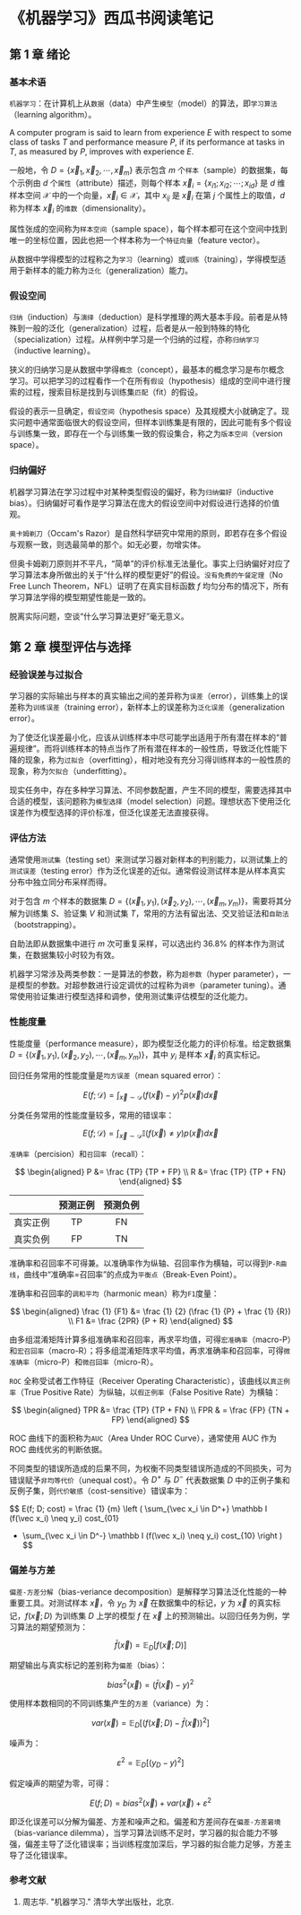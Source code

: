 # 《机器学习》西瓜书阅读笔记

## 第 1 章 绪论

### 基本术语

`机器学习`：在计算机上从`数据`（data）中产生`模型`（model）的算法，即`学习算法`（learning algorithm）。

A computer program is said to learn from experience $E$ with respect to some class of tasks $T$ and performance measure $P$, if its performance at tasks in $T$, as measured by $P$, improves with experience $E$.

一般地，令 $D = \left \{ \vec {x}_1, \vec {x}_2, \cdots, \vec {x}_m \right \}$ 表示包含 $m$ 个`样本`（sample）的数据集，每个示例由 $d$ 个`属性`（attribute）描述，则每个样本 $\vec x_i = \left \{x_{i1}; x_{i2}; \cdots; x_{id} \right \}$ 是 $d$ 维样本空间 $\mathcal{X}$ 中的一个向量，$\vec x_i \in \mathcal{X}$，其中 $x_{ij}$ 是 $\vec x_i$ 在第 $j$ 个属性上的取值，$d$ 称为样本 $\vec x_i$ 的`维数`（dimensionality）。

属性张成的空间称为`样本空间`（sample space），每个样本都可在这个空间中找到唯一的坐标位置，因此也把一个样本称为一个`特征向量`（feature vector）。

从数据中学得模型的过程称之为`学习`（learning）或`训练`（training），学得模型适用于新样本的能力称为`泛化`（generalization）能力。

### 假设空间

`归纳`（induction）与`演绎`（deduction）是科学推理的两大基本手段。前者是从特殊到一般的泛化（generalization）过程，后者是从一般到特殊的特化（specialization）过程。从样例中学习是一个归纳的过程，亦称`归纳学习`（inductive learning）。

狭义的归纳学习是从数据中学得`概念`（concept），最基本的概念学习是布尔概念学习。可以把学习的过程看作一个在所有`假设`（hypothesis）组成的空间中进行搜索的过程，搜索目标是找到与训练集`匹配`（fit）的假设。

假设的表示一旦确定，`假设空间`（hypothesis space）及其规模大小就确定了。现实问题中通常面临很大的假设空间，但样本训练集是有限的，因此可能有多个假设与训练集一致，即存在一个与训练集一致的假设集合，称之为`版本空间`（version space）。

### 归纳偏好

机器学习算法在学习过程中对某种类型假设的偏好，称为`归纳偏好`（inductive bias）。归纳偏好可看作是学习算法在庞大的假设空间中对假设进行选择的价值观。

`奥卡姆剃刀`（Occam's Razor）是自然科学研究中常用的原则，即若存在多个假设与观察一致，则选最简单的那个。如无必要，勿增实体。

但奥卡姆剃刀原则并不平凡，“简单”的评价标准无法量化。事实上归纳偏好对应了学习算法本身所做出的关于“什么样的模型更好”的假设。`没有免费的午餐定理`（No Free Lunch Theorem，NFL）证明了在真实目标函数 $f$ 均匀分布的情况下，所有学习算法学得的模型期望性能是一致的。

脱离实际问题，空谈“什么学习算法更好”毫无意义。

## 第 2 章 模型评估与选择

### 经验误差与过拟合

学习器的实际输出与样本的真实输出之间的差异称为`误差`（error），训练集上的误差称为`训练误差`（training error），新样本上的误差称为`泛化误差`（generalization error）。

为了使泛化误差最小化，应该从训练样本中尽可能学出适用于所有潜在样本的“普遍规律”。而将训练样本的特点当作了所有潜在样本的一般性质，导致泛化性能下降的现象，称为`过拟合`（overfitting），相对地没有充分习得训练样本的一般性质的现象，称为`欠拟合`（underfitting）。

现实任务中，存在多种学习算法、不同参数配置，产生不同的模型，需要选择其中合适的模型，该问题称为`模型选择`（model selection）问题。理想状态下使用泛化误差作为模型选择的评价标准，但泛化误差无法直接获得。

### 评估方法

通常使用`测试集`（testing set）来测试学习器对新样本的判别能力，以测试集上的`测试误差`（testing error）作为泛化误差的近似。通常假设测试样本是从样本真实分布中独立同分布采样而得。

对于包含 $m$ 个样本的数据集 $D = \left \{ (\vec x_1, y_1), (\vec x_2, y_2), \cdots, (\vec x_m, y_m) \right \}$，需要将其分解为训练集 $S$、验证集 $V$ 和测试集 $T$，常用的方法有留出法、交叉验证法和`自助法`（bootstrapping）。

自助法即从数据集中进行 $m$ 次可重复采样，可以选出约 36.8% 的样本作为测试集，在数据集较小时较为有效。

机器学习常涉及两类参数：一是算法的参数，称为`超参数`（hyper parameter），一是模型的参数。对超参数进行设定调优的过程称为`调参`（parameter tuning）。通常使用验证集进行模型选择和调参，使用测试集评估模型的泛化能力。

### 性能度量

性能度量（performance measure），即为模型泛化能力的评价标准。给定数据集 $D = \left \{ (\vec x_1, y_1), (\vec x_2, y_2), \cdots, (\vec x_m, y_m) \right \}$，其中 $y_i$ 是样本 $\vec x_i$ 的真实标记。

回归任务常用的性能度量是`均方误差`（mean squared error）：

$$
E(f; \mathcal{D}) = \int_{\vec x \sim \mathcal D} (f(\vec x) - y)^2 p(\vec {x}) d\vec x
$$

分类任务常用的性能度量较多，常用的错误率：

$$
E(f; \mathcal{D}) = \int_{\vec x \sim \mathcal D} \mathbb I(f(\vec x) \neq y) p(\vec {x}) d\vec x
$$

`准确率`（percision）和`召回率`（recall）：

$$
\begin{aligned}
P &= \frac {TP} {TP + FP} \\
R &= \frac {TP} {TP + FN}
\end{aligned}
$$

|          | 预测正例 | 预测负例 |
| :------: | :------: | :------: |
| 真实正例 |    TP    |    FN    |
| 真实负例 |    FP    |    TN    |

准确率和召回率不可得兼。以准确率作为纵轴、召回率作为横轴，可以得到`P-R曲线`，曲线中“准确率=召回率”的点成为`平衡点`（Break-Even Point）。

准确率和召回率的`调和平均`（harmonic mean）称为`F1`度量：

$$
\begin{aligned}
\frac {1} {F1} &= \frac {1} {2} (\frac {1} {P} + \frac {1} {R}) \\
F1 &= \frac {2PR} {P + R}
\end{aligned}
$$

由多组混淆矩阵计算多组准确率和召回率，再求平均值，可得`宏准确率`（macro-P）和`宏召回率`（macro-R）；将多组混淆矩阵求平均值，再求准确率和召回率，可得`微准确率`（micro-P）和`微召回率`（micro-R）。

`ROC` 全称受试者工作特征（Receiver Operating Characteristic），该曲线以`真正例率`（True Positive Rate）为纵轴，以`假正例率`（False Positive Rate）为横轴：

$$
\begin{aligned}
TPR &= \frac {TP} {TP + FN} \\
FPR & = \frac {FP} {TN + FP}
\end{aligned}
$$

ROC 曲线下的面积称为`AUC`（Area Under ROC Curve），通常使用 AUC 作为ROC 曲线优劣的判断依据。

不同类型的错误所造成的后果不同，为权衡不同类型错误所造成的不同损失，可为错误赋予`非均等代价`（unequal cost）。令 $D^+$ 与 $D^-$ 代表数据集 $D$ 中的正例子集和反例子集，则`代价敏感`（cost-sensitive）错误率为：

$$
E(f; D; cost) = \frac {1} {m}
\left (
\sum_{\vec x_i \in D^+} \mathbb I (f(\vec x_i) \neq y_i) cost_{01}
+ \sum_{\vec x_i \in D^-} \mathbb I (f(\vec x_i) \neq y_i) cost_{10}
\right )
$$

### 偏差与方差

`偏差-方差分解`（bias-veriance decomposition）是解释学习算法泛化性能的一种重要工具。对测试样本 $\vec x$，令 $y_D$ 为 $\vec x$ 在数据集中的标记，$y$ 为 $\vec x$ 的真实标记，$f(\vec x; D)$ 为训练集 $D$ 上学的模型 $f$ 在 $\vec x$ 上的预测输出。以回归任务为例，学习算法的期望预测为：

$$
\bar f(\vec x) = \mathbb E_D \left [ f(\vec x; D) \right ]
$$

期望输出与真实标记的差别称为`偏差`（bias）：

$$
bias^2(\vec x) = \left ( \bar f(\vec x) - y \right )^2
$$

使用样本数相同的不同训练集产生的`方差`（variance）为：

$$
var(\vec x) = \mathbb E_D \left [ \left (f(\vec x; D) - \bar f(\vec x) \right )^2 \right ]
$$

噪声为：

$$
\varepsilon ^2 = \mathbb E_D \left [ (y_D - y)^2 \right ]
$$

假定噪声的期望为零，可得：

$$
E(f; D) = bias^2(\vec x) + var(\vec x) + \varepsilon ^2
$$

即泛化误差可以分解为偏差、方差和噪声之和。偏差和方差间存在`偏差-方差窘境`（bias-variance dilemma），当学习算法训练不足时，学习器的拟合能力不够强，偏差主导了泛化错误率；当训练程度加深后，学习器的拟合能力足够，方差主导了泛化错误率。

### 参考文献

1. 周志华. "机器学习." 清华大学出版社，北京.

